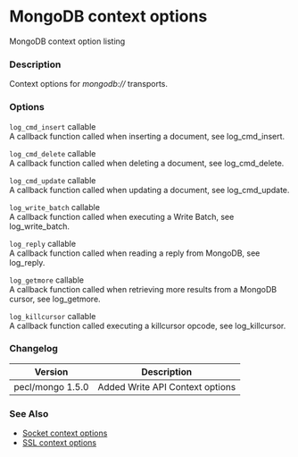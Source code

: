 MongoDB context options
=======================

MongoDB context option listing

### Description

Context options for *mongodb://* transports.

### Options

`log_cmd_insert` <span class="type">callable</span>  
A callback function called when inserting a document, see <span
class="function">log\_cmd\_insert</span>.

`log_cmd_delete` <span class="type">callable</span>  
A callback function called when deleting a document, see <span
class="function">log\_cmd\_delete</span>.

`log_cmd_update` <span class="type">callable</span>  
A callback function called when updating a document, see <span
class="function">log\_cmd\_update</span>.

`log_write_batch` <span class="type">callable</span>  
A callback function called when executing a Write Batch, see <span
class="function">log\_write\_batch</span>.

`log_reply` <span class="type">callable</span>  
A callback function called when reading a reply from MongoDB, see <span
class="function">log\_reply</span>.

`log_getmore` <span class="type">callable</span>  
A callback function called when retrieving more results from a MongoDB
cursor, see <span class="function">log\_getmore</span>.

`log_killcursor` <span class="type">callable</span>  
A callback function called executing a killcursor opcode, see <span
class="function">log\_killcursor</span>.

### Changelog

| Version          | Description                     |
|------------------|---------------------------------|
| pecl/mongo 1.5.0 | Added Write API Context options |

### See Also

-   <a href="/context/socket.html" class="xref">Socket context options</a>
-   <a href="/context/ssl.html" class="xref">SSL context options</a>
